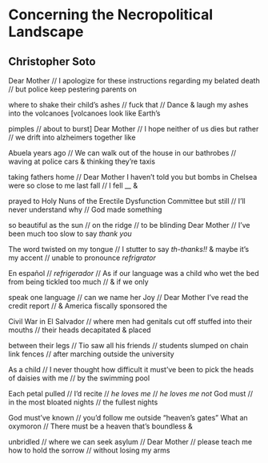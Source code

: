 # Concerning the Necropolitical Landscape
## Christopher Soto
Dear Mother // I apologize for these instructions regarding
my belated death // but police keep pestering parents on

where to shake their child’s ashes // fuck that // Dance &
laugh my ashes into the volcanoes [volcanoes look like Earth’s

pimples // about to burst] Dear Mother // I hope neither of
us dies but rather // we drift into alzheimers together like

Abuela years ago // We can walk out of the house in our
bathrobes // waving at police cars & thinking they’re taxis

taking fathers home // Dear Mother I haven’t told you but
bombs in Chelsea were so close to me last fall // I fell __ &

prayed to Holy Nuns of the Erectile Dysfunction Committee
but still // I’ll never understand why // God made something

so beautiful as the sun // on the ridge // to be blinding
Dear Mother // I’ve been much too slow to say _thank you_

The word twisted on my tongue // I stutter to say _th-thanks!!_
& maybe it’s my accent // unable to pronounce _refrigrator_

En español // _refrigerador_ // As if our language was a child
who wet the bed from being tickled too much //  & if we only

speak one language // can we name her Joy // Dear Mother
I’ve read the credit report // & America fiscally sponsored the

Civil War in El Salvador // where men had genitals cut off
stuffed into their mouths // their heads decapitated & placed

between their legs // Tio saw all his friends // students slumped
on chain link fences // after marching outside the university

As a child // I never thought how difficult it must’ve been to
pick the heads of daisies with me // by the swimming pool

Each petal pulled // I’d recite // _he loves me_ // _he loves me not_
God must // in the most bloated nights // the fullest nights

God must’ve known // you’d follow me outside “heaven’s gates”
What an oxymoron // There must be a heaven that’s boundless  &

unbridled // where we can seek asylum // Dear Mother // please
teach me how to hold the sorrow // without losing my arms